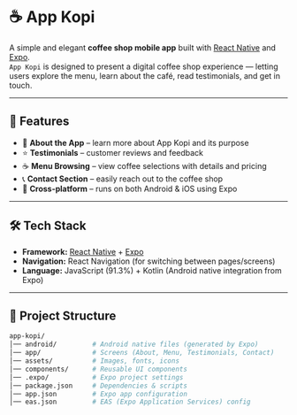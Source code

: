# ☕ App Kopi

A simple and elegant **coffee shop mobile app** built with [React Native](https://reactnative.dev/) and [Expo](https://expo.dev/).  
`App Kopi` is designed to present a digital coffee shop experience — letting users explore the menu, learn about the café, read testimonials, and get in touch.

---

## 🚀 Features

- 📖 **About the App** – learn more about App Kopi and its purpose  
- ⭐ **Testimonials** – customer reviews and feedback  
- ☕ **Menu Browsing** – view coffee selections with details and pricing  
- 📞 **Contact Section** – easily reach out to the coffee shop  
- 📱 **Cross-platform** – runs on both Android & iOS using Expo  

---

## 🛠️ Tech Stack

- **Framework:** [React Native](https://reactnative.dev/) + [Expo](https://expo.dev/)  
- **Navigation:** React Navigation (for switching between pages/screens)  
- **Language:** JavaScript (91.3%) + Kotlin (Android native integration from Expo)  

---

## 📂 Project Structure

```bash
app-kopi/
│── android/         # Android native files (generated by Expo)
│── app/             # Screens (About, Menu, Testimonials, Contact)
│── assets/          # Images, fonts, icons
│── components/      # Reusable UI components
│── .expo/           # Expo project settings
│── package.json     # Dependencies & scripts
│── app.json         # Expo app configuration
│── eas.json         # EAS (Expo Application Services) config
